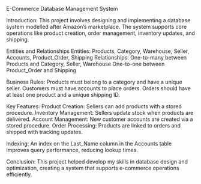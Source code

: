 E-Commerce Database Management System

Introduction:
This project involves designing and implementing a database system modelled after Amazon’s marketplace. The system supports core operations like product creation, order management, inventory updates, and shipping.

Entities and Relationships Entities:
 Products, Category, Warehouse, Seller, Accounts, Product_Order, Shipping Relationships: One-to-many between Products and Category, Seller, Warehouse One-to-one between Product_Order and Shipping
 
Business Rules:
Products must belong to a category and have a unique seller. Customers must have accounts to place orders. Orders should have at least one product and a unique shipping ID.

Key Features:
Product Creation: Sellers can add products with a stored procedure.
Inventory Management: Sellers update stock when products are delivered. 
Account Management: New customer accounts are created via a stored procedure. 
Order Processing: Products are linked to orders and shipped with tracking updates.

Indexing:
An index on the Last_Name column in the Accounts table improves query performance, reducing lookup times.

Conclusion:
This project helped develop my skills in database design and optimization, creating a system that supports e-commerce operations efficiently.
